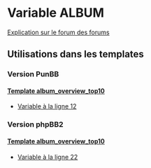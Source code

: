 # Variable ALBUM
[Explication sur le forum des forums](http://forum.forumactif.com/t294113-listing-des-variables#ALBUM)

## Utilisations dans les templates

### Version PunBB

#### [Template album_overview_top10](punbb/album_overview_top10.md)
* [Variable à la ligne 12](../punbb/album_overview_top10.tpl#L12)

### Version phpBB2

#### [Template album_overview_top10](subsilver/album_overview_top10.md)
* [Variable à la ligne 22](../subsilver/album_overview_top10.tpl#L22)